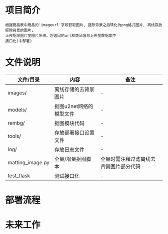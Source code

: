 # 项目简介
    根据商品表中商品的'imageurl'字段获取图片, 抠除背景之后转化为png格式图片, 离线存放抠除背景的图片;
    上传抠除图片至图片系统，将返回的url和商品信息上传至数据库中
    接口化(未部署)
# 文件说明
| 文件/目录 | 内容 | 备注 |
| ------- | --- | ---- |
| images/ | 离线存储的去背景图片 | - |
| models/ | 抠图u2net网络的模型文件 | - |
| rembg/ | 抠图模块代码 | - |
| tools/ | 存放部署接口设置文件 | - |
| log/ | 存放日志文件 | - |
| matting_image.py | 全量/增量抠图脚本 | 全量时需注释过滤离线去背景图片部分代码 |
| test_flask | 测试接口化 | - |
# 部署流程

# 未来工作